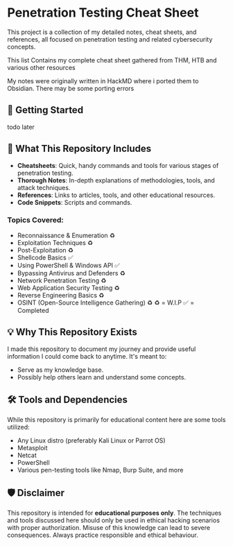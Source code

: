 # Penetration Testing Cheat Sheet
This project is a collection of my detailed notes, cheat sheets, and references, all focused on penetration testing and related cybersecurity concepts.

This list Contains my complete cheat sheet gathered from THM, HTB and various other resources

My notes were originally written in HackMD where i ported them to Obsidian. There may be some porting errors 
## 🚀 Getting Started
todo later
## 📖 What This Repository Includes

- **Cheatsheets**: Quick, handy commands and tools for various stages of penetration testing.
- **Thorough Notes**: In-depth explanations of methodologies, tools, and attack techniques.
- **References**: Links to articles, tools, and other educational resources.
- **Code Snippets**: Scripts and commands.
### Topics Covered:
- Reconnaissance & Enumeration ♻️
- Exploitation Techniques ♻️
- Post-Exploitation ♻️
- Shellcode Basics ✅
- Using PowerShell & Windows API ✅
- Bypassing Antivirus and Defenders ♻️
- Network Penetration Testing ♻️
- Web Application Security Testing ♻️
- Reverse Engineering Basics ♻️
- OSINT (Open-Source Intelligence Gathering) ♻️
♻️ = W.I.P
✅ = Completed
## 💡 Why This Repository Exists
I made this repository to document my journey and provide useful information I could come back to anytime. It's meant to:
- Serve as my knowledge base.
- Possibly help others learn and understand some concepts.
## 🛠 Tools and Dependencies
While this repository is primarily for educational content here are some tools utilized:
- Any Linux distro (preferably Kali Linux or Parrot OS)
- Metasploit
- Netcat
- PowerShell 
- Various pen-testing tools like Nmap, Burp Suite, and more
## 🛡 Disclaimer

This repository is intended for **educational purposes only**. The techniques and tools discussed here should only be used in ethical hacking scenarios with proper authorization. Misuse of this knowledge can lead to severe consequences. Always practice responsible and ethical behaviour.